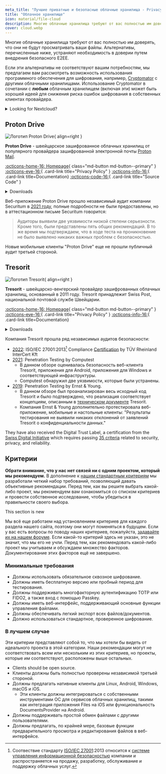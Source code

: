 ```yaml
---
meta_title: "Лучшие приватные и безопасные облачные хранилища - Privacy Guides"
title: "Облачное хранилище"
icon: material/file-cloud
description: Многие облачные хранилища требуют от вас полностью им доверять, что они не будут просматривать ваши файлы. Это приватные альтернативы!
cover: cloud.webp
---
```


Многие облачные хранилища требуют от вас полностью им доверять, что они не будут просматривать ваши файлы. Альтернативы, перечисленные ниже, устраняют необходимость в доверии путем внедрения безопасного E2EE.

Если эти альтернативы не соответствуют вашим потребностям, мы предлагаем вам рассмотреть возможность использования программного обеспечения для шифрования, например, [Cryptomator](encryption.md#cryptomator-cloud) с другими облачными хранилищами. Использование Cryptomator в сочетании с **любым** облачным хранилищем (включая эти) может быть хорошей идеей для снижения риска ошибок шифрования в собственных клиентах провайдера.

<details class="TYPE" markdown>
<summary>Looking for Nextcloud?</summary>

Nextcloud is [still a recommended tool](productivity.md) for self-hosting a file management suite, however we do not recommend third-party Nextcloud storage providers at the moment, because we do [not recommend](https://discuss.privacyguides.net/t/dont-recommend-nextcloud-e2ee/10352/29) Nextcloud's built-in E2EE functionality for home users.

</details>

## Proton Drive

<div class="admonition recommendation" markdown>

![Логотип Proton Drive](assets/img/cloud/protondrive.svg){ align=right }

**Proton Drive** - швейцарское зашифрованное облачных хранилищ от популярного провайдера зашифрованной электронной почты [Proton Mail](email.md#proton-mail).

[:octicons-home-16: Homepage](https://proton.me/drive){ class="md-button md-button--primary" }
[:octicons-eye-16:](https://proton.me/legal/privacy){ .card-link title="Privacy Policy" }
[:octicons-info-16:](https://proton.me/support/drive){ .card-link title=Documentation}
[:octicons-code-16:](https://github.com/ProtonMail/WebClients){ .card-link title="Source Code" }

<details class="downloads" markdown>
<summary>Downloads</summary>

- [:simple-googleplay: Google Play](https://play.google.com/store/apps/details?id=me.proton.android.drive)
- [:simple-appstore: App Store](https://apps.apple.com/app/id1509667851)
- [:simple-windows11: Windows](https://proton.me/drive/download)
- [:simple-apple: macOS](https://proton.me/drive/download)

</details>

</div>

Веб-приложение Proton Drive прошло независимый аудит компании Securitum в [2021 году](https://proton.me/blog/security-audit-all-proton-apps), полные подробности не были предоставлены, но в аттестационном письме Securitum говорится:

> Аудиторы выявили две уязвимости низкой степени серьезности. Кроме того, были представлены пять общих рекомендаций. В то же время мы подтверждаем, что в ходе теста на проникновение не было выявлено никаких важных проблем с безопасностью.

Новые мобильные клиенты "Proton Drive" еще не прошли публичный аудит третьей стороной.

## Tresorit

<div class="admonition recommendation" markdown>

![Логотип Tresorit](assets/img/cloud/tresorit.svg){ align=right }

**Tresorit** - швейцарско-венгерский провайдер зашифрованных облачных хранилищ, основанный в 2011 году. Tresorit принадлежит Swiss Post, национальной почтовой службе Швейцарии.

[:octicons-home-16: Homepage](https://tresorit.com){ class="md-button md-button--primary" }
[:octicons-eye-16:](https://tresorit.com/legal/privacy-policy){ .card-link title="Privacy Policy" }
[:octicons-info-16:](https://support.tresorit.com){ .card-link title=Documentation}

<details class="downloads" markdown>
<summary>Downloads</summary>

- [:simple-googleplay: Google Play](https://play.google.com/store/apps/details?id=com.tresorit.mobile)
- [:simple-appstore: App Store](https://apps.apple.com/app/id722163232)
- [:simple-windows11: Windows](https://tresorit.com/download)
- [:simple-apple: macOS](https://tresorit.com/download)
- [:simple-linux: Linux](https://tresorit.com/download)

</details>

</div>

Компания Tresorit прошла ряд независимых аудитов безопасности:

- [2022](https://tresorit.com/blog/tresorit-receives-iso-27001-certification): ISO/IEC 27001:2013[^1] Compliance [Certification](https://certipedia.com/quality_marks/9108644476) by TÜV Rheinland InterCert Kft
- [2021](https://tresorit.com/blog/fresh-penetration-testing-confirms-tresorit-security): Penetration Testing by Computest
    - В данном обзоре оценивалась безопасность веб-клиента Tresorit, приложения для Android, приложения для Windows и соответствующей инфраструктуры.
    - Computest обнаружил две уязвимости, которые были устранены.
- [2019](https://tresorit.com/blog/ernst-young-review-verifies-tresorits-security-architecture): Penetration Testing by Ernst & Young.
    - В данном обзоре был проанализирован весь исходный код Tresorit и было подтверждено, что реализация соответствует концепциям, описанным в [техническом документе](https://prodfrontendcdn.azureedge.net/202208011608/tresorit-encryption-whitepaper.pdf) Tresorit.
    - Компания Ernst & Young дополнительно протестировала веб-приложение, мобильные и настольные клиенты: "Результаты тестирования не выявили никаких отклонений от заявлений Tresorit о конфиденциальности данных."

They have also received the Digital Trust Label, a certification from the [Swiss Digital Initiative](https://www.efd.admin.ch/efd/en/home/digitalisierung/swiss-digital-initiative.html) which requires passing [35 criteria](https://digitaltrust-label.swiss/criteria) related to security, privacy, and reliability.

## Критерии

**Обрати внимание, что у нас нет связей ни с одним проектом, который мы рекомендуем.** В дополнение к [нашим стандартным критериям](about/criteria.md) мы разработали четкий набор требований, позволяющий давать объективные рекомендации. Перед тем, как вы решите выбрать какой-либо проект, мы рекомендуем вам ознакомиться со списком критериев и провести собственное исследование, чтобы убедиться в правильности своего выбора.

<div class="admonition example" markdown>
<p class="admonition-title">This section is new</p>

Мы всё еще работаем над установлением критериев для каждого раздела нашего сайта, поэтому они могут поменяться в будущем. Если у вас есть вопросы по поводу наших критериев, пожалуйста, [задавайте их на нашем форуме](https://discuss.privacyguides.net/latest). Если какой-то критерий здесь не указан, это не значит, что мы его не учли. Перед тем, как рекомендовать какой-либо проект мы учитываем и обсуждаем множество факторов. Документирование этих факторов ещё не завершено.

</div>

### Минимальные требования

- Должны использовать обязательное сквозное шифрование.
- Должны иметь бесплатную версию или пробный период для тестирования.
- Должны поддерживать многофакторную аутентификацию TOTP или FIDO2, а также вход с помощью Passkey.
- Должны иметь веб-интерфейс, поддерживающий основные функции управления файлами.
- Должны обеспечивать легкий экспорт всех файлов/документов.
- Должно использоваться стандартное, проверенное шифрование.

### В лучшем случае

Эти критерии представляют собой то, что мы хотели бы видеть от идеального проекта в этой категории. Наши рекомендации могут не соответствовать всем или нескольким из этих критериев, но проекты, которые им соответствуют, расположены выше остальных.

- Clients should be open source.
- Клиенты должны быть полностью проверены независимой третьей стороной.
- Должны предлагать нативные клиенты для Linux, Android, Windows, macOS и iOS.
    - Эти клиенты должны интегрироваться с собственными инструментами ОС для сервисов облачных хранилищ, такими как интеграция приложения Files на iOS или функциональность DocumentsProvider на Android.
- Должны поддерживать простой обмен файлами с другими пользователями.
- Должны предлагать, по крайней мере, базовые функции предварительного просмотра и редактирования файлов в веб-интерфейсе.

[^1]: Соотвествие стандарту [ISO/IEC 27001](https://en.wikipedia.org/wiki/ISO/IEC_27001):2013 относится к [системе управления информационной безопасностью](https://en.wikipedia.org/wiki/Information_security_management) компании и распространяется на продажу, разработку, обслуживание и поддержку облачных услуг.
